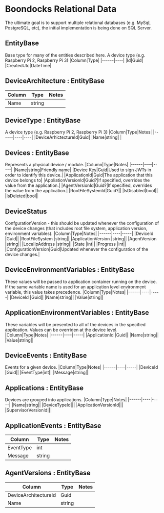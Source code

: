 # Boondocks Relational Data
The ultimate goal is to support multiple relational databases (e.g. MySql, PostgreSQL, etc), the initial implementation is being done on SQL Server.

## EntityBase
Base type for many of the entities described here.
A device type (e.g. Raspberry Pi 2, Raspberry Pi 3)
|Column|Type|
|------|----|
|Id|Guid|
|CreatedUtc|DateTime|

## DeviceArchitecture : EntityBase
|Column|Type|Notes|
|------|----|----|
|Name|string| |

## DeviceType : EntityBase
A device type (e.g. Raspberry Pi 2, Raspberry Pi 3)
|Column|Type|Notes|
|------|----|----|
|DeviceArhictectureId|Guid|
|Name|string| |

## Devices : EntityBase
Represents a physical device / module.
|Column|Type|Notes|
|------|----|-----|
|Name|string|Friendly name|
|Device Key|Guid|Used to sign JWTs in order to identify this device.|
|ApplicationId|Guid|The application that this device belongs to|
|AppliationVersionId|Guid?|If specified, overrides the value from the application.|
|AgentVersionId|Guid?|If specified, overrides the value from the application.|
|RootFileSystemId|Guid?||
|IsDisabled|bool||
|IsDeleted|bool||

## DeviceStatus
ConfgurationVersion - this should be updated whenever the configuration of the device changes (that includes root file system, application version, environment variables).
|Column|Type|Notes|
|------|----|-----|
|DeviceId            |Guid||
|RootFileSystem      |string||
|ApplicationVersion  |string||
|AgentVersion        |string||
|LocalIpAddress      |string||
|State               |int||
|Progress            |int||
|ConfigurationVersion|Guid|Updated whenever the configuration of the device changes.|

## DeviceEnvironmentVariables : EntityBase
These values will be passed to application container running on the device. If the same variable name is used for an application level environment variable, this value takes precedence.
|Column|Type|Notes|
|------|----|-----|
|DeviceId            |Guid||
|Name|string||
|Value|string||

## ApplicationEnvironmentVariables : EntityBase
These variables will be presented to all of the devices in the specified application. Values can be overriden at the device level.
|Column|Type|Notes|
|------|----|-----|
|ApplicationId            |Guid||
|Name|string||
|Value|string||

## DeviceEvents : EntityBase
Events for a given device.
|Column|Type|Notes|
|------|----|-----|
|DeviceId            |Guid||
|EventType|int||
|Message|string||

## Applications : EntityBase
Devices are grouped into applications.
|Column|Type|Notes|
|------|----|-----|
|Name|string||
|DeviceTypeId|||
|ApplicationVersionId|||
|SupervisorVersionId|||

## ApplicationEvents : EntityBase
|Column|Type|Notes|
|------|----|-----|
|EventType|int||
|Message|string||

## AgentVersions : EntityBase
|Column|Type|Notes|
|------|----|-----|
|DeviceArchitectureId|Guid||
|Name|string||
